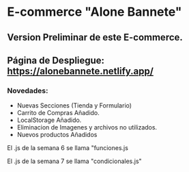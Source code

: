 # E-commerce "Alone Bannete"

## Version Preliminar de este E-commerce.

## Página de Despliegue: https://alonebannete.netlify.app/

### **Novedades:**

* Nuevas Secciones (Tienda y Formulario)
* Carrito de Compras Añadido.
* LocalStorage Añadido.
* Eliminacion de Imagenes y archivos no utilizados.
* Nuevos productos Añadidos

El .js de la semana 6 se llama "funciones.js

El .js de la semana 7 se llama "condicionales.js"